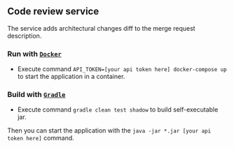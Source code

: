 ## Code review service

The service adds architectural changes diff to the merge request description.

### Run with [`Docker`](https://www.docker.com/products/docker-desktop)

* Execute command `API_TOKEN=[your api token here] docker-compose up` to start the application in a
  container.

### Build with [`Gradle`](https://gradle.org/)

* Execute command `gradle clean test shadow` to build self-executable jar.

Then you can start the application with the `java -jar *.jar [your api token here]` command.
